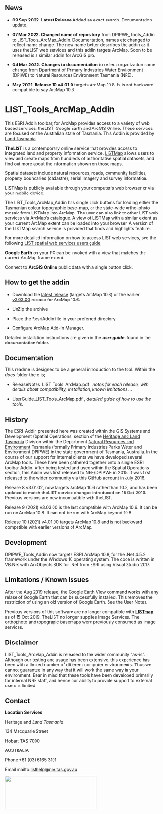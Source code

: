 ## News

* **09 Sep 2022. Latest Release** Added an exact search. Documentation update.

* **07 Mar 2022. Changed name of repository** from DPIPWE_Tools_Addin to LIST_Tools_ArcMap_Addin. Documentation, names etc changed to reflect name change.  The new name better describes the addin as it uses theLIST web services and this addin targets ArcMap. Soon to be released is a similar addin for ArcGIS pro. 

* **04 Mar 2022. Changes to documentation** to reflect organization name change from Dpartment of Primary Industries Water Environment (DPIWE) to Natural Resources Environment Tasmania (NRE). 

* **May 2021. Release 10 v4.01.0** targets ArcMap 10.8. Is is not backward compatible to say ArcMap 10.6


# LIST_Tools_ArcMap_Addin

This ESRI Addin toolbar, for ArcMap provides access to a variety of web based services: theLIST, Google Earth and ArcGIS Online. These services are focused on the Australian state of Tasmania. This Addin is provided by [Land Tasmania](http://nre.tas.gov.au/land-tasmania).

[**TheLIST**](https://www.thelist.tas.gov.au/app/content/home)  is a contemporary online service that provides access to integrated land and property information service. [LISTMap](https://maps.thelist.tas.gov.au/listmap/app/list/map) allows users to view and create maps from hundreds of authoritative spatial datasets, and find out more about the information shown on those maps.

Spatial datasets include natural resources, roads, community facilities, property boundaries (cadastre), aerial imagery and survey information.

LISTMap is publicly available through your computer's web browser or via your mobile device.

The LIST_Tools_ArcMap_Addin has single click buttons for loading either the Tasmanian colour topographic base-map, or the state-wide ortho-photo mosaic from LISTMap into ArcMap. The user can also link to other LIST web services via ArcMap’s catalogue. A view of LISTMap with a similar extent as your current ArcMap extent can be loaded into your browser. A version of the LISTMap search service is provided that finds and highlights feature.

For more detailed information on how to access LIST web services, see the following [LIST spatial web services users guide](https://www.thelist.tas.gov.au/app/content/the-list/news_and_information/resources/list_spatial_web_services_user_guide.pdf)

**Google Earth** on your PC can be invoked with a view that matches the current ArcMap frame extent.

Connect to **ArcGIS Online** public data with a single button click.

## How to get the addin

* Download the [latest release](https://github.com/DPIPWE/LIST_Tools_ArcMap_Addin/releases/latest) (targets ArcMap 10.8) or the earlier [v3.03.00](https://github.com/DPIPWE/LIST_Tools_ArcMap_Addin/releases/tag/v3.03.00) release for ArcMap 10.6.
* UnZip the archive

* Place the *.esriAddin file in your preferred directory

* Configure ArcMap Add-In Manager.

Detailed installation instructions are given in the **_user guide_**. found in the documentation folder.


## Documentation
This readme is designed to be a general introduction to the tool. Within the *docs* folder there is;

* ReleaseNotes_LIST_Tools_ArcMap.pdf , *notes for each release, with details about compatibility, installation, known limitations ...*

* UserGuide_LIST_Tools_ArcMap.pdf , *detailed guide of how to use the tools*.

## History

The ESRI-Addin presented here was created within the GIS Systems and Development (Spatial Operations) section of the [Heritage and Land Tasmania](http://nre.tas.gov.au/land-tasmania) Division within the Department [Natural Resources and Environment](http://nre.tas.gov.au/) Tasmania (formally Primary Industries Parks Water and Environment DPIPWE) in the state government of Tasmania, Australia. In the course of our support for internal clients we have developed several ArcMap tools. These have been gathered together onto a single ESRI toolbar Addin. After being tested and used within the Spatial Operations section, this Addin was first  released to NRE/DPIPWE in 2015. It was first released to the wider community via this GitHub account in July 2016.

Release 8 v3.01.02, now targets ArcMap 10.6 rather than 10.3, and has been updated to match theLIST service changes introduced on 15 Oct 2019. Previous versions are now incompatible with theLIST. 

Release 9 (2021) v3.03.00 is the last compatible with ArcMap 10.6. It can be run on ArcMap 10.8. It can not be run with ArcMap beyond 10.8.

Release 10 (2021) v4.01.00 targets ArcMap 10.8 and is not backward compatible with earlier versions of ArcMap.

## Development

DPIPWE_Tools_Addin now targets ESRI ArcMap 10.8, for the .Net 4.5.2 framework under the Windows 10 operating system. The code is written in VB.Net with ArcObjects SDK for .Net from ESRI using Visual Studio 2017. 

## Limitations / Known issues
After the Aug 2019 release, the Google Earth View command works with any relase of Google Earth that can be sucessfully installed. This removes the restriction of using an old version of Google Earth.  See the User Notes.

Previous versions of this software are no longer compatible with [**LISTmap**](https://maps.thelist.tas.gov.au/listmap/app/list/map) as of 15 Oct 2019. TheLIST no longer supplies Image Services. The orthophoto and topograpic basemaps were previously consumed as image services.

## Disclaimer

LIST_Tools_ArcMap_Addin is released to the wider community “as-is”. Although our testing and usage has been extensive, this experience has been with a limited number of different computer environments. Thus we cannot guarantee in any way that it will work the same way in your environment. Bear in mind that these tools have been developed primarily for internal NRE staff, and hence our ability to provide support to external users is limited.

## Contact

**Location Services**

Heritage and *Land Tasmania*

134 Macquarie Street

Hobart TAS 7000

AUSTRALIA

Phone +61 (03) 6165 3191

Email mailto:listhelp@nre.tas.gov.au 

<img src="media/Tas_Gov_logo.jpg" width="300" height="108" />
